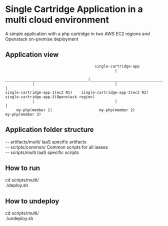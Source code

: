 Single Cartridge Application in a multi cloud environment
=========================================================
A simple application with a php cartridge in two AWS EC2 regions and Openstack on-premise deployment 

Application view
----------------

                                            single-cartridge-app
                                                     |
                _____________________________________|__________________________________
                |                                    |                                 |
    single-cartridge-app-1(ec2 R1)    single-cartridge-app-2(ec2 R2)   single-cartridge-app-3(Openstack region)
                |                                    |                                 |
         my-php(member 1)                     my-php(member 2)                  my-php(member 3)

Application folder structure
----------------------------
-- artifacts/multi/     IaaS specific artifacts                <br />
-- scripts/common/      Common scripts for all iaases            <br />
-- scripts/multi        IaaS specific scripts                     <br />

How to run
----------
cd scripts/multi/          <br />
./deploy.sh                 <br />

How to undeploy
---------------
cd scripts/multi/          <br />
./undeploy.sh               <br />